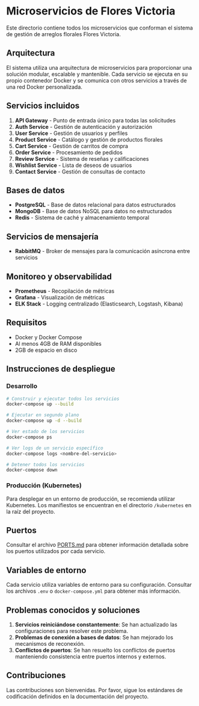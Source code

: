 # Microservicios de Flores Victoria

Este directorio contiene todos los microservicios que conforman el sistema de gestión de arreglos
florales Flores Victoria.

## Arquitectura

El sistema utiliza una arquitectura de microservicios para proporcionar una solución modular,
escalable y mantenible. Cada servicio se ejecuta en su propio contenedor Docker y se comunica con
otros servicios a través de una red Docker personalizada.

## Servicios incluidos

1. **API Gateway** - Punto de entrada único para todas las solicitudes
2. **Auth Service** - Gestión de autenticación y autorización
3. **User Service** - Gestión de usuarios y perfiles
4. **Product Service** - Catálogo y gestión de productos florales
5. **Cart Service** - Gestión de carritos de compra
6. **Order Service** - Procesamiento de pedidos
7. **Review Service** - Sistema de reseñas y calificaciones
8. **Wishlist Service** - Lista de deseos de usuarios
9. **Contact Service** - Gestión de consultas de contacto

## Bases de datos

- **PostgreSQL** - Base de datos relacional para datos estructurados
- **MongoDB** - Base de datos NoSQL para datos no estructurados
- **Redis** - Sistema de caché y almacenamiento temporal

## Servicios de mensajería

- **RabbitMQ** - Broker de mensajes para la comunicación asíncrona entre servicios

## Monitoreo y observabilidad

- **Prometheus** - Recopilación de métricas
- **Grafana** - Visualización de métricas
- **ELK Stack** - Logging centralizado (Elasticsearch, Logstash, Kibana)

## Requisitos

- Docker y Docker Compose
- Al menos 4GB de RAM disponibles
- 2GB de espacio en disco

## Instrucciones de despliegue

### Desarrollo

```bash
# Construir y ejecutar todos los servicios
docker-compose up --build

# Ejecutar en segundo plano
docker-compose up -d --build

# Ver estado de los servicios
docker-compose ps

# Ver logs de un servicio específico
docker-compose logs <nombre-del-servicio>

# Detener todos los servicios
docker-compose down
```

### Producción (Kubernetes)

Para desplegar en un entorno de producción, se recomienda utilizar Kubernetes. Los manifiestos se
encuentran en el directorio `/kubernetes` en la raíz del proyecto.

## Puertos

Consultar el archivo [PORTS.md](PORTS.md) para obtener información detallada sobre los puertos
utilizados por cada servicio.

## Variables de entorno

Cada servicio utiliza variables de entorno para su configuración. Consultar los archivos `.env` o
`docker-compose.yml` para obtener más información.

## Problemas conocidos y soluciones

1. **Servicios reiniciándose constantemente**: Se han actualizado las configuraciones para resolver
   este problema.
2. **Problemas de conexión a bases de datos**: Se han mejorado los mecanismos de reconexión.
3. **Conflictos de puertos**: Se han resuelto los conflictos de puertos manteniendo consistencia
   entre puertos internos y externos.

## Contribuciones

Las contribuciones son bienvenidas. Por favor, sigue los estándares de codificación definidos en la
documentación del proyecto.
